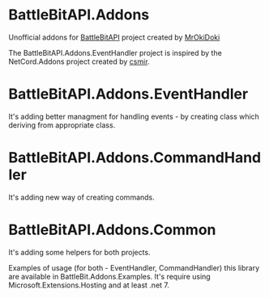 # BattleBitAPI.Addons

Unofficial addons for [BattleBitAPI](https://github.com/MrOkiDoki/BattleBit-Community-Server-API) project created by [MrOkiDoki](https://github.com/MrOkiDoki)

The BattleBitAPI.Addons.EventHandler project is inspired by the NetCord.Addons project created by [csmir](https://github.com/csmir).

# BattleBitAPI.Addons.EventHandler 
It's adding better managment for handling events - by creating class which deriving from appropriate class.

# BattleBitAPI.Addons.CommandHandler
It's adding new way of creating commands.

# BattleBitAPI.Addons.Common 
It's adding some helpers for both projects.

Examples of usage (for both - EventHandler, CommandHandler) this library are available in BattleBit.Addons.Examples. It's require using Microsoft.Extensions.Hosting and at least .net 7.
